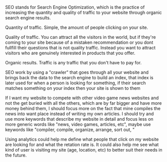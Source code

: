 SEO stands for Search Engine Optimization, which is the practice of increasing the quantity and quality of traffic to your website through organic search engine results.

Quantity of traffic. Simple, the amount of people clicking on your site.

Quality of traffic. You can attract all the visitors in the world, but if they're coming to your site because of a mistaken recommendation or you dont fullfill their questions that is not quality traffic. Instead you want to attract visitors who are genuinely interested in products that you offer.

Organic results. Traffic is any traffic that you don't have to pay for.

SEO work by using a "crawler" that goes through all your website and brings back the data to the search engine to build an index, that index is later used for when a person is looking for something, if their search matches something on your index then your site is shown to them

If I want my website to compete with other video game news websites and not the get buried with all the others, which are by far bigger and have more money behind them, I should focus more on the fact that mine compiles the news into want place instead of writing my own articles. I should try and use more keywords that describe my website in detail and focus less on more generic words like "news, video games, articles, etc", maybe use keywords like "compiler, compile, organize, arrange, sort out, " 

Using analytics could help me define what people that click on my website are looking for and what the retation rate is. It could also help me see what kind of user is visiting my site (age, location, etc) to better suit their needs in the future.